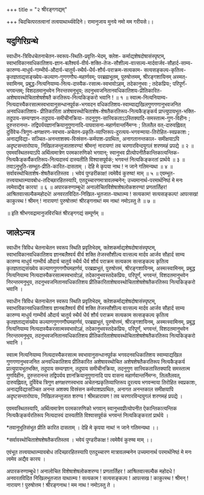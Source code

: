 +++
title = "२ श्रीरङ्गगद्यम्"

+++
चिदचित्परतत्वानां तत्वयाथार्थ्यवेदिने। रामानुजाय मुनये नमो मम गरीयसे।।

## यदुगिरिग्रन्थे

स्वाधीन-त्रिविधचेतनाचेतन-स्वरूप-स्थिति-प्रवृत्ति-भेदम्, क्लेश-
कर्माद्यशेषदोषासंस्पृष्टम्, स्वाभाविकानवधिकातिशय-ज्ञान-बलैश्वर्य-वीर्य-शक्ति-तेजः-सौशील्य-वात्सल्य-मार्दवार्जव-सौहार्द-साम्य-कारुण्य-माधुर्य-गाम्भीर्य-औदार्य-चातुर्य-स्थैर्य-धैर्य-शौर्य-पराक्रम-सत्यकाम- सत्यसङ्कल्प-कृतित्व-कृतज्ञताद्यसङ्ख्येय-कल्याण-गुणगणौघ-महार्णवम्; परब्रह्मभूतम्, पुरुषोत्तमम्, श्रीरङ्गशायिनम् अस्मत्-स्वामिनम्, प्रबुद्ध-नित्यनियाम्य-नित्य-दास्यैक-रसात्म-स्वभावोऽहम्, तदेकानुभवः ;
तदेकप्रियः; परिपूर्णं- भगवन्तम्; विशदतमानुभवेन निरन्तरमनुभूय;
तदनुभवजनितानवधिकातिशय-प्रीतिकारित-अशेषावस्थोचिताशेषशेषतै करतिरूप-नित्यकिङ्करो भवानि ! ॥ १ ॥
स्वात्म-नित्यनियाम्य-नित्यदास्यैकरसात्मस्वभावानुसन्धानपूर्वक-भगवदन वधिकातिशय-स्वाम्याद्यखिलगुणगणानुभवजनित अनवधिकातिशय-
प्रीतिकारिता अशेषावस्थोचिताशेष-शेषतैकरतिरूप-नित्यकैङ्ङ्कर्य प्राप्त्युपायभूत-भक्ति-तदुपाय-सम्यग्ज्ञान-तदुपाय-समीचीनक्रिया- तदनुगुण-सात्त्विकताऽऽस्तिक्यादि-समस्तात्म-गुण-विहीनः ; दुरुत्तरानन्त- तद्विपर्ययज्ञानक्रियानुगुणानादि-पापवासना-महार्णवान्तर्निमग्नः ; तिलतैल वत्-दारुवह्निवत् दुर्विवेच-त्रिगुण-क्षणक्षरण-स्वभाव-अचेतन-प्रकृति-व्याप्तिरूप-दुरत्यय-भगवन्माया-तिरोहित-स्वप्रकाशः ; अनाद्यविद्या-
सञ्चित-अनन्ताशक्य-विस्रंसन-कर्मपाश-प्रग्रथितः, अनागतानन्तकाल- समीक्षयाऽपि अदृष्टसन्तारोपायः, निखिलजन्तुजातशरण्य! श्रीमन्! नारायण! तव चरणारविन्दयुगलं शरणमहं प्रपद्ये ॥ २ ॥
एवमवस्थितस्याऽपि अर्थित्वमात्रेण परमकारुणिको भगवान्; स्वानुभव प्रीत्योपनीतैकान्तिकात्यन्तिक-नित्यकैङ्कर्यैकरतिरूप-नित्यदास्यं दास्यतीति विश्वासपूर्वकं; भगवन्तं नित्यकिङ्करतां प्रार्थये ॥ ३ ॥
तवाऽनुभूति-सम्भूत-प्रीति-कारित-दासताम् ।
देहि मे कृपया नाथ ! न जाने गतिमन्यथा ॥ ४ ॥
सर्वावस्थोचिताशेष-शेषतैकरतिस्तव ।
भवेयं पुण्डरीकाक्ष! त्वमेवैवं कुरुष्व! माम् ॥ ५ ॥
एवम्भूत-तत्त्वयाथात्म्यावबोध-तदिच्छारहितस्यापि, एतदुच्चारणमात्रावलम्बनेन; उच्यमानार्थ-परमार्थनिष्ठं मे मनः त्वमेवाद्यैव कारय! ॥ ६ ॥
अपारकरुणाम्बुधे! अनालोचितविशेषाशेषलोकशरण्य! प्रणतार्तिहर!
आश्रितवात्सल्यैकमहोदधे! अनवरतविदित-निखिल-भूतजात-याथात्म्य !
सत्यकाम! सत्यसङ्कल्प! आपत्सख! काकुत्स्थ ! श्रीमन् ! नारायण!
पुरुषोत्तम! श्रीरङ्गनाथ! मम नाथ! नमोऽस्तु ते ॥ ७ ॥

॥ इति श्रीभगवद्रामानुजविरचितं श्रीरङ्गगद्यं सम्पूर्णम् ॥ 

## जालेऽन्यत्र
स्वाधीन त्रिविध चेतनाचेतन स्वरूप स्थिति प्रवृतिभेदम्, क्लेशकर्माद्यशेषदोषासंस्पृष्टम्, स्वाभाविकानवधिकातिशय ज्ञानबलैश्वर्य वीर्य शक्ति तेजस्सौशील्य वात्सल्य मार्दव आर्जव सौहार्द साम्य कारुण्य माधुर्य गाम्भीर्य औदार्य चातुर्य स्थैर्य धैर्य शौर्य पराक्रम सत्यकाम सत्सङ्कल्प कृतित्व कृतज्ञताद्यसंख्येय कल्याणगुणगणौघमहार्णवं, परब्रह्मभूतं, पुरुषोत्तमं, श्रीरङ्गशायिनम्, अस्मत्स्वामिनम्, प्रबुद्ध नित्यनियाम्य नित्यदास्यैकरसात्मस्वभावोऽहं, तदेकानुभवस्तदेकप्रियः, परिपूर्णं, भगवन्तं, विशदतमानुभवेन निरन्तरमनुभूय, तदनुभवजनितानवधिकातिशय प्रीतिकारिताशेषावस्थोचिताशेषशेषतैकरतिरूप नित्यकिङ्करो भवानि ।

स्वाधीन त्रिविध चेतनाचेतन स्वरूप स्थिति प्रवृतिभेदम्, क्लेशकर्माद्यशेषदोषासंस्पृष्टम्, स्वाभाविकानवधिकातिशय ज्ञानबलैश्वर्य वीर्य शक्ति तेजस्सौशील्य वात्सल्य मार्दव आर्जव सौहार्द साम्य कारुण्य माधुर्य गाम्भीर्य औदार्य चातुर्य स्थैर्य धैर्य शौर्य पराक्रम सत्यकाम सत्सङ्कल्प कृतित्व कृतज्ञताद्यसंख्येय कल्याणगुणगणौघमहार्णवं, परब्रह्मभूतं, पुरुषोत्तमं, श्रीरङ्गशायिनम्, अस्मत्स्वामिनम्, प्रबुद्ध नित्यनियाम्य नित्यदास्यैकरसात्मस्वभावोऽहं, तदेकानुभवस्तदेकप्रियः, परिपूर्णं, भगवन्तं, विशदतमानुभवेन निरन्तरमनुभूय, तदनुभवजनितानवधिकातिशय प्रीतिकारिताशेषावस्थोचिताशेषशेषतैकरतिरूप नित्यकिङ्करो भवानि ।

स्वात्म नित्यनियाम्य नित्यदास्यैकरसात्म स्वभावानुसन्धानपूर्वक भगवदनवधिकातिशय स्वाम्याद्यखिल गुणगणानुभवजनित अनवधिकातिशय प्रीतिकारित अशेषावस्थोचित अशेषशेषतैकरतिरूप नित्यकैङ्कर्य प्रात्युपायभूतभक्ति, तदुपाय सम्यग्ज्ञान, तदुपाय समीचीनक्रिया, तदनुगुण सात्त्विकतास्तिक्यादि समस्तात्म गुणविहीनः, दुरुत्तरानन्त तद्विपर्यय ज्ञानक्रियानुगुणानादि पाप वासना महार्णवान्तर्निमग्नः, तिलतैलवत्, दारुवह्निवत्, दुर्विवेच त्रिगुण क्षणक्षरणस्वभाव अचेतनप्रकृतिव्याप्तिरूप दुरत्यय भगवन्माया तिरोहित स्वप्रकाशः, अनाद्यविद्यासञ्चित अनन्त अशक्य विस्रंसन कर्मपाशप्रग्रथितः, अनागत अनन्तकाल समीक्षयापि अदृष्टसन्तारोपायः, निखिलजन्तुजात शरण्य ! श्रीमन्नारायण ! तव चरणारविन्दयुगलं शरणमहं प्रपद्ये ।

एवमवस्थितस्यापि, अर्थित्वमात्रेण परमकारुणिको भगवान् स्वानुभवप्रीत्योपनीत ऐकान्तिकात्यन्तिक नित्यकैङ्कर्यरतिरूप नित्यदास्यं दास्यतीति विश्वासपूर्वकं भगवन्तं नित्यकिङ्करतां प्रार्थये ।

*तवानुभूतिसंभूत प्रीति कारित दासताम् । देहि मे कृपया नाथ! न जाने गतिमन्यथा ।।

*सर्वावस्थोचिताशेषशेषतैकरतिस्तव । भवेयं पुण्डरीकाक्ष ! त्वमेवैवं कुरुष्व माम् ।।

एवंभूत तत्त्वयाथात्म्यावबोध तदिच्छारहितस्यापि एतदुच्चारण मात्रावलम्बनेन उच्यमानार्थ परमार्थनिष्ठं मे मनः त्वमेव अद्यैव कारय ।

अपारकरुणाम्बुधे ! अनालोचित विशेषाशेषलोकशरण्य ! प्रणतार्तिहर ! आश्रितवात्सल्यैक महोदधे ! अनवरतविदित निखिलभूतजात याथात्म्य ! सत्यकाम ! सत्यसङ्कल्प ! आपत्सख ! काकुत्स्थ ! श्रीमन् ! नारायण ! पुरुषोत्तम ! श्रीरङ्गनाथ ! मम नाथ ! नमोऽस्तु ते ।